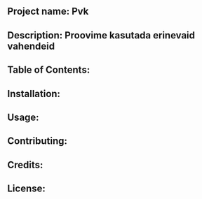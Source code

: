 ## Project name: Pvk

## Description: Proovime kasutada erinevaid vahendeid

## Table of Contents: 

## Installation: 

## Usage:

## Contributing: 

## Credits:

## License:
